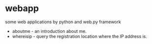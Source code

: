 webapp
======

some web applications by python and web.py framework

* aboutme  - an introduction about me.
* whereisip - query the registration location where the IP address is. 
